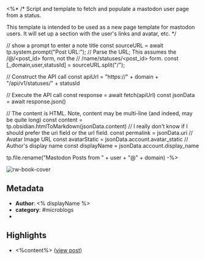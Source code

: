 <%*
/*
Script and template to fetch and populate a mastodon user page from a status.

This template is intended to be used as a new page template for mastodon users. It will set up a section with the user's links and avatar, etc.
*/

// show a prompt to enter a note title
const sourceURL = await tp.system.prompt("Post URL:");
// Parse the URL;  This assumes the /@<name>/<post_id> form, not the
// /name/statuses/<post_id> form.
const [,,domain,user,statusId] = sourceURL.split("/");

// Construct the API call
const apiUrl = "https://" + domain + "/api/v1/statuses/" + statusId

// Execute the API call
const response = await fetch(apiUrl)
const jsonData = await response.json()

// The content is HTML.  Note, content may be multi-line (and indeed, may be quite long)
const content = tp.obsidian.htmlToMarkdown(jsonData.content)
// I really don't know if I should prefer the uri field or the url field.
const permalink = jsonData.uri
// Avatar Image URL
const avatarStatic = jsonData.account.avatar_static
// Author's display name
const displayName = jsonData.account.display_name

tp.file.rename("Mastodon Posts from " + user + "@" + domain)
-%>

![rw-book-cover](<%avatarStatic%>)

## Metadata
- **Author**: <% displayName %>
- **category**: #microblogs
- 
## Highlights
- <%content%> ([view post](<%permalink%>))